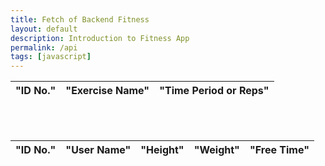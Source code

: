 ```yaml
---
title: Fetch of Backend Fitness
layout: default
description: Introduction to Fitness App   
permalink: /api
tags: [javascript]
---
```


<!-- HTML table fragment for page -->
<table>
        <thead>
          <tr>
              <th>"ID No."</th>
              <th>"Exercise Name"</th>
              <th>"Time Period or Reps"</th>
          </tr>
        </thead>
        <tbody id="refid"></tbody>
        </table>
        <script>
        {    
                   const resultContainer1  = document.getElementById("refid");
                    const url = "https://fitness.nighthawkcoders.tk/api/v1/fitnessApp";
                    //const url = "http://localhost:8080/api/v1/fitnessApp";
                    // prepare fetch GET options
                  const options = {
                  method: 'GET', // *GET, POST, PUT, DELETE, etc.
                  mode: 'cors', // no-cors, *cors, same-origin
                  cache: 'default', // *default, no-cache, reload, force-cache, only-if-cached
                  credentials: 'same-origin', // include, same-origin, omit
                  headers: {
                    'Content-Type': 'application/json'
                    // 'Content-Type': 'application/x-www-form-urlencoded',
                  },
                };
                // prepare fetch PUT options, clones with JS Spread Operator (...)
                const put_options = {...options, method: 'PUT'}; // clones and replaces method
                // fetch the API
                fetch(url, options)
                  // response is a RESTful "promise" on any successful fetch
                  .then(response => {
                    // check for response errors
                    if (response.status !== 200) {
                        error('GET API response failure: ' + response.status);
                        return;
                    }
                    response.json().then(data => {
                    console.log(data);
                    for (const rs of data)
                    {
                        const tr1 = document.createElement("tr");
                        const n11 = document.createElement("td");
                        const n21 = document.createElement("td");    
                        const n31 = document.createElement("td");
                        n11.innerHTML = rs.id;
                        n21.innerHTML = rs.exerciseName;
                        n31.innerHTML = rs.timePeriod;
                        tr1.appendChild(n11);
                        tr1.appendChild(n21);
                        tr1.appendChild(n31);
                        // add HTML to container
                        resultContainer1.appendChild(tr1);
                       // alert(rs.exerciseName);
                    }
      })
  })
  // catch fetch errors (ie Nginx ACCESS to server blocked)
  .catch(err => {
    error(err + " " + url);
  });
  }
  </script>
<br>
<br>
<table>
        <thead>
          <tr>
              <th>"ID No."</th>
              <th>"User Name"</th>
              <th>"Height"</th>
              <th>"Weight"</th>
              <th>"Free Time"</th>
          </tr>
        </thead>
        <tbody id="ref_id">
    <script>
      {
                    const url1 = "https://fitness.nighthawkcoders.tk/api/v1/users";
                    //const url = "http://localhost:8080/api/v1/users";
                    const resultContainer  = document.getElementById("ref_id");
                    fetch(url1)
                    .then(res1 => res1.json())
                    .then((data1) => {
                    alert("Fetching data..........");
                    for (const rs of data1)
                    {
                        const tr = document.createElement("tr");
                        const n1 = document.createElement("td");
                        const n2 = document.createElement("td");    
                        const n3 = document.createElement("td");
                        const n4 = document.createElement("td");    
                        const n5 = document.createElement("td");
                        n1.innerHTML = rs.id;
                        n2.innerHTML = rs.name;
                        n3.innerHTML = rs.height1+"'"+rs.height2+"\"";
                        n4.innerHTML = rs.weight;
                        n5.innerHTML = rs.freetime;
                        tr.appendChild(n1);
                        tr.appendChild(n2);
                        tr.appendChild(n3);
                        tr.appendChild(n4);
                        tr.appendChild(n5);
                        // add HTML to container
                        resultContainer.appendChild(tr);
                       // alert(rs.name);
                    }
                    })
                    .catch(err => { throw err });
                }
    </script>
</tbody>
</table>
